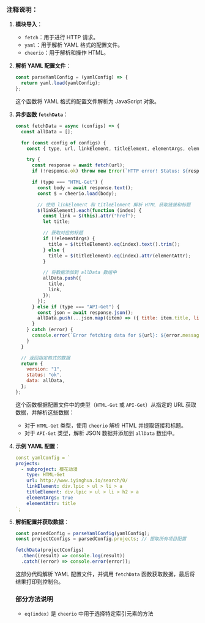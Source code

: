 ### 注释说明：

1. **模块导入**：
   - `fetch`：用于进行 HTTP 请求。
   - `yaml`：用于解析 YAML 格式的配置文件。
   - `cheerio`：用于解析和操作 HTML。

2. **解析 YAML 配置文件**：
   ```javascript
   const parseYamlConfig = (yamlConfig) => {
     return yaml.load(yamlConfig);
   };
   ```
   这个函数将 YAML 格式的配置文件解析为 JavaScript 对象。

3. **异步函数 `fetchData`**：
   ```javascript
   const fetchData = async (configs) => {
     const allData = [];

     for (const config of configs) {
       const { type, url, linkElement, titleElement, elementArgs, elementAttr } = config;

       try {
         const response = await fetch(url);
         if (!response.ok) throw new Error(`HTTP error! Status: ${response.status}`);

         if (type === "HTML-Get") {
           const body = await response.text();
           const $ = cheerio.load(body);

           // 使用 linkElement 和 titleElement 解析 HTML 获取链接和标题
           $(linkElement).each(function (index) {
             const link = $(this).attr("href");
             let title;

             // 获取对应的标题
             if (!elementArgs) {
               title = $(titleElement).eq(index).text().trim();
             } else {
               title = $(titleElement).eq(index).attr(elementAttr);
             }

             // 将数据添加到 allData 数组中
             allData.push({
               title,
               link,
             });
           });
         } else if (type === "API-Get") {
           const json = await response.json();
           allData.push(...json.map((item) => ({ title: item.title, link: item.link })));
         }
       } catch (error) {
         console.error(`Error fetching data for ${url}: ${error.message}`);
       }
     }

     // 返回指定格式的数据
     return {
       version: "1",
       status: "ok",
       data: allData,
     };
   };
   ```
   这个函数根据配置文件中的类型（`HTML-Get` 或 `API-Get`）从指定的 URL 获取数据，并解析这些数据：
   - 对于 `HTML-Get` 类型，使用 `cheerio` 解析 HTML 并提取链接和标题。
   - 对于 `API-Get` 类型，解析 JSON 数据并添加到 `allData` 数组中。

4. **示例 YAML 配置**：
   ```yaml
   const yamlConfig = `
   projects:
     - subproject: 樱花动漫
       type: HTML-Get
       url: http://www.iyinghua.io/search/0/
       linkElement: div.lpic > ul > li > a
       titleElement: div.lpic > ul > li > h2 > a
       elementArgs: true
       elementAttr: title
   `;
   ```

5. **解析配置并获取数据**：
   ```javascript
   const parsedConfig = parseYamlConfig(yamlConfig);
   const projectConfigs = parsedConfig.projects; // 提取所有项目配置

   fetchData(projectConfigs)
     .then((result) => console.log(result))
     .catch((error) => console.error(error));
   ```

   这部分代码解析 YAML 配置文件，并调用 `fetchData` 函数获取数据，最后将结果打印到控制台。

   ### 部分方法说明
   - `eq(index)` 是 `cheerio` 中用于选择特定索引元素的方法